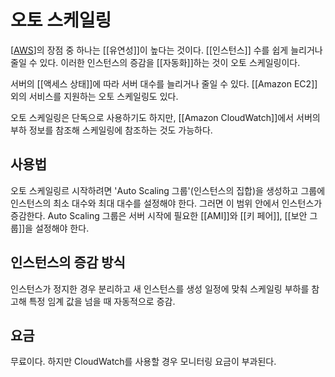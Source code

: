 # 오토 스케일링


[[AWS]]의 장점 중 하나는 [[유연성]]이 높다는 것이다. [[인스턴스]] 수를 쉽게 늘리거나 줄일 수 있다. 이러한 인스턴스의 증감을 [[자동화]]하는 것이 오토 스케일링이다.

서버의 [[액세스 상태]]에 따라 서버 대수를 늘리거나 줄일 수 있다. [[Amazon EC2]] 외의 서비스를 지원하는 오토 스케일링도 있다.

오토 스케일링은 단독으로 사용하기도 하지만, [[Amazon CloudWatch]]에서 서버의 부하 정보를 참조해 스케일링에 참조하는 것도 가능하다.

## 사용법
오토 스케일링르 시작하려면 'Auto Scaling 그룹'(인스턴스의 집합)을 생성하고 그룹에 인스턴스의 최소 대수와 최대 대수를 설정해야 한다. 그러면 이 범위 안에서 인스턴스가 증감한다. Auto Scaling 그룹은 서버 시작에 필요한 [[AMI]]와 [[키 페어]], [[보안 그룹]]을 설정해야 한다.

## 인스턴스의 증감 방식
인스턴스가 정지한 경우 분리하고 새 인스턴스를 생성
일정에 맞춰 스케일링
부하를 참고해 특정 임계 값을 넘을 때 자동적으로 증감.
## 요금
무료이다. 하지만 CloudWatch를 사용할 경우 모니터링 요금이 부과된다.

[//begin]: # "Autogenerated link references for markdown compatibility"
[AWS]: AWS.md "AWS"
[//end]: # "Autogenerated link references"